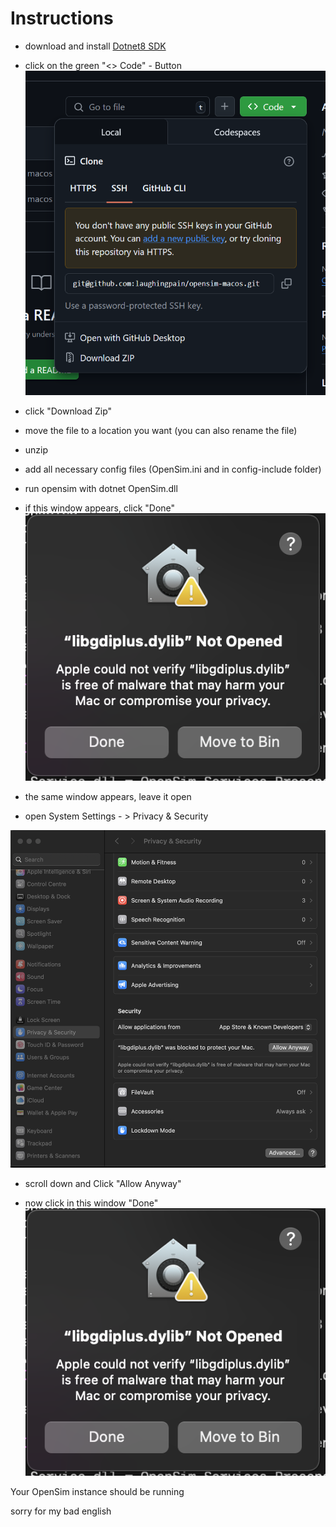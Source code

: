 # Instructions

- download and install
[Dotnet8 SDK](https://dotnet.microsoft.com/en-us/download/dotnet/thank-you/sdk-8.0.408-macos-arm64-installer)

- click on the green "<> Code" - Button
![alt text](assets/image.png)

- click "Download Zip"

- move the file to a location you want (you can also rename the file)

- unzip

- add all necessary config files (OpenSim.ini and in config-include folder)

- run opensim with dotnet OpenSim.dll

- if this window appears, click "Done"
![alt text](assets/error%20message.png)

- the same window appears, leave it open

- open System Settings - > Privacy & Security

![alt text](assets/privacy.png)

- scroll down and Click "Allow Anyway"

- now click in this window "Done"
![alt text](assets/error%20message.png)


Your OpenSim instance should be running

sorry for my bad english

